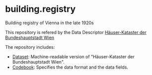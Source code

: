 # building.registry
Building registry of Vienna in the late 1920s

This repository is refered by the Data Descriptor [Häuser-Kataster der Bundeshauptstadt Wien](http://www.orf.at)

The repository includes:

* [Dataset](Dataset.csv): Machine-readable version of "Häuser-Kataster der Bundeshauptstadt Wien".
* [Codebook](Codebook/Codebook.md): Specifies the data format and the data fields.


